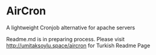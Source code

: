 # AirCron
A lightweight Cronjob alternative for apache servers

Readme.md is in preparing process. Please visit http://umitaksoylu.space/aircron for Turkish Readme Page
